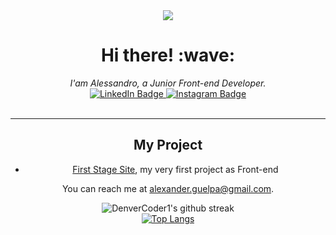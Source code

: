 
<div align="center">
  <div id="header" align="center">
 <!-- <img src="https://camo.githubusercontent.com/62da68eb62b1e5f175f7d1f0191dd89a653d7908feb22d37d4a0ab07365d6791/68747470733a2f2f6d656469612e67697068792e636f6d2f6d656469612f4d3967624264396e6244724f5475314d71782f67697068792e676966"/> -->
    <img src="https://raw.githubusercontent.com/sagar-viradiya/sagar-viradiya/master/resources/banner.png"/>
</div>
<div id="hello" align="center">
  <h1>Hi there! :wave:</h1>
  <em>I'am Alessandro, a Junior Front-end Developer.</em>
<div id="badges">
  <a href="https://www.linkedin.com/in/alessandro-guelpa-6434551b4">
    <img src="https://img.shields.io/badge/LinkedIn-blue?style=for-the-badge&logo=linkedin&logoColor=white" alt="LinkedIn Badge"/>
  </a>
<a href="https://www.instagram.com/ale.guelpa/">
    <img src="https://img.shields.io/badge/Instagram-E4405F?style=for-the-badge&logo=instagram&logoColor=white" alt="Instagram Badge"/>
  </a>
</div>
  <img src="https://komarev.com/ghpvc/?AlessandroGuelpa&style=flat-square&color=blue" alt=""/>

  </div>
<br/>

---
## My Project

* [First Stage Site](https://alessandroguelpa.github.io/First-Stage-Site/), my very first project as Front-end

You can reach me at <alexander.guelpa@gmail.com>.


![DenverCoder1's github streak](https://github-readme-streak-stats.herokuapp.com/?user=AlessandroGuelpa&theme=blue-green)
<br>
[![Top Langs](https://github-readme-stats.vercel.app/api/top-langs/?username=AlessandroGuelpa&layout=compact)](https://github.com/anuraghazra/github-readme-stats)

  </div>
